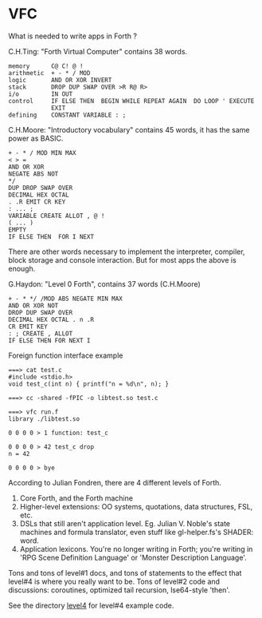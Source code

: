 # VFC

What is needed to write apps in Forth ?


C.H.Ting: "Forth Virtual Computer" contains 38 words.

    memory      C@ C! @ !
    arithmetic  + - * / MOD
    logic       AND OR XOR INVERT
    stack       DROP DUP SWAP OVER >R R@ R>
    i/o         IN OUT
    control     IF ELSE THEN  BEGIN WHILE REPEAT AGAIN  DO LOOP ' EXECUTE
                EXIT
    defining    CONSTANT VARIABLE : ;


C.H.Moore: "Introductory vocabulary" contains 45 words, it has the same 
power as BASIC.

    + - * / MOD MIN MAX
    < > =
    AND OR XOR
    NEGATE ABS NOT
    */
    DUP DROP SWAP OVER
    DECIMAL HEX OCTAL
    . .R EMIT CR KEY
    : ... ;
    VARIABLE CREATE ALLOT , @ !
    ( ... )
    EMPTY
    IF ELSE THEN  FOR I NEXT

There are other words necessary to implement the interpreter, compiler,
block storage and console interaction. But for most apps the above
is enough.


G.Haydon: "Level 0 Forth", contains 37 words (C.H.Moore)

    + - * */ /MOD ABS NEGATE MIN MAX
    AND OR XOR NOT
    DROP DUP SWAP OVER
    DECIMAL HEX OCTAL . n .R
    CR EMIT KEY
    : ; CREATE , ALLOT
    IF ELSE THEN FOR NEXT I

Foreign function interface example

    ===> cat test.c
    #include <stdio.h>
    void test_c(int n) { printf("n = %d\n", n); }

    ===> cc -shared -fPIC -o libtest.so test.c

    ===> vfc run.f
    library ./libtest.so

    0 0 0 0 > 1 function: test_c

    0 0 0 0 > 42 test_c drop
    n = 42

    0 0 0 0 > bye

According to Julian Fondren, there are 4 different levels of Forth.

1. Core Forth, and the Forth machine
2. Higher-level extensions: OO systems, quotations, data structures, FSL, etc.
3. DSLs that still aren't application level. Eg. Julian V. Noble's state
   machines and formula translator, even stuff like gl-helper.fs's SHADER: word.
4. Application lexicons. You're no longer writing in Forth; you're writing in
   'RPG Scene Definition Language' or 'Monster Description Language'.

Tons and tons of level#1 docs, and tons of statements to the effect that
level#4 is where you really want to be. Tons of level#2 code and discussions:
coroutines, optimized tail recursion, lse64-style 'then'.

See the directory [level4](https://github.com/pahihu/vfc/tree/master/level4) for level#4 example code.
